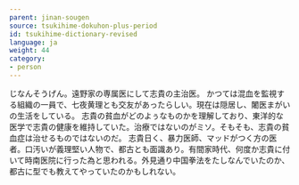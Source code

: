 ```yaml
---
parent: jinan-sougen
source: tsukihime-dokuhon-plus-period
id: tsukihime-dictionary-revised
language: ja
weight: 44
category:
- person
---
```


じなんそうげん。遠野家の専属医にして志貴の主治医。
かつては混血を監視する組織の一員で、七夜黄理とも交友があったらしい。現在は隠居し、闍医まがいの生活をしている。
志貴の貧血がどのよぅなものかを理解しており、東洋的な医学で志貴の健康を維持していた。治療ではないのがミソ。そもそも、志貴の貧血症は治せるものではないのだ。
志貴日く、暴力医師、マッドがつく方の医者。口汚いが義理堅い人物で、都古とも面識あり。有間家時代、何度か志貴に付いて時南医院に行った為と思われる。外見通り中国拳法をたしなんでいたのか、都古に型でも教えてやっていたのかもしれない。

